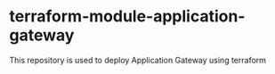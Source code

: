 # terraform-module-application-gateway
This repository is used to deploy Application Gateway using terraform
